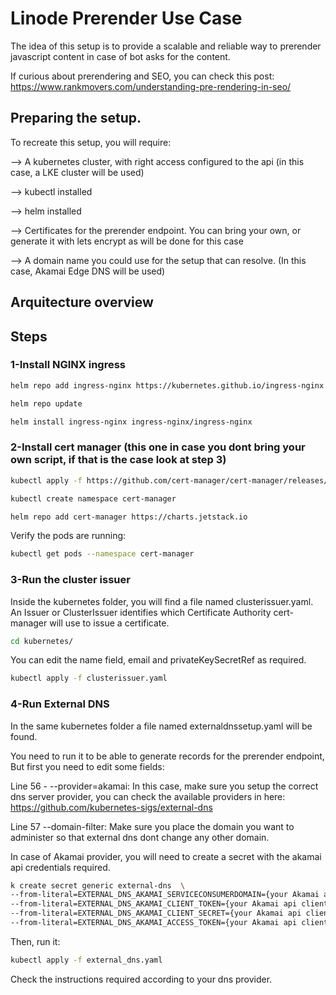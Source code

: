 # Linode Prerender Use Case

The idea of this setup is to provide a scalable and reliable way to prerender javascript content in case of bot asks for the content.

If curious about prerendering and SEO, you can check this post: https://www.rankmovers.com/understanding-pre-rendering-in-seo/

## Preparing the setup.

To recreate this setup, you will require:

--> A kubernetes cluster, with right access configured to the api (in this case, a LKE cluster will be used)  

--> kubectl installed  

--> helm installed

--> Certificates for the prerender endpoint. You can bring your own, or generate it with lets encrypt as will be done for this case

--> A domain name you could use for the setup that can resolve. (In this case, Akamai Edge DNS will be used)

## Arquitecture overview


## Steps

### 1-Install NGINX ingress


```bash
helm repo add ingress-nginx https://kubernetes.github.io/ingress-nginx
```

```bash
helm repo update
```

```bash
helm install ingress-nginx ingress-nginx/ingress-nginx
```

### 2-Install cert manager (this one in case you dont bring your own script, if that is the case look at step 3)

```bash
kubectl apply -f https://github.com/cert-manager/cert-manager/releases/download/v1.8.0/cert-manager.crds.yaml
```

```bash
kubectl create namespace cert-manager
```

```bash
helm repo add cert-manager https://charts.jetstack.io
```

Verify the pods are running:

```bash
kubectl get pods --namespace cert-manager
```

### 3-Run the cluster issuer

Inside the kubernetes folder, you will find a file named clusterissuer.yaml. An Issuer or ClusterIssuer identifies which Certificate Authority cert-manager will use to issue a certificate.

```bash
cd kubernetes/
```

You can edit the name field, email and privateKeySecretRef as required.

```bash
kubectl apply -f clusterissuer.yaml
```

### 4-Run External DNS

In the same kubernetes folder a file named externaldnssetup.yaml will be found.

You need to run it to be able to generate records for the prerender endpoint, But first you need to edit some fields:

Line 56 - --provider=akamai: In this case, make sure you setup the correct dns server provider, you can check the available providers in here: https://github.com/kubernetes-sigs/external-dns

Line 57 --domain-filter: Make sure you place the domain you want to administer so that external dns dont change any other domain.

In case of Akamai provider, you will need to create a secret with the akamai api credentials required.

```bash
k create secret generic external-dns  \
--from-literal=EXTERNAL_DNS_AKAMAI_SERVICECONSUMERDOMAIN={your Akamai api domain name}  \
--from-literal=EXTERNAL_DNS_AKAMAI_CLIENT_TOKEN={your Akamai api client token}  \
--from-literal=EXTERNAL_DNS_AKAMAI_CLIENT_SECRET={your Akamai api client secret}  \
--from-literal=EXTERNAL_DNS_AKAMAI_ACCESS_TOKEN={your Akamai api client access token} --dry-run=client -o yaml > externa_dns.yaml
```

Then, run it:

```bash
kubectl apply -f external_dns.yaml
```

Check the instructions required according to your dns provider.






